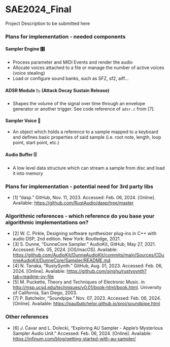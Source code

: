 # SAE2024_Final
Project Description to be submitted here

### Plans for implementation - needed components
#### Sampler Engine 🎛️
- Process parameter and MIDI Events and render the audio
- Allocate voices attached to a file or manage the number of active voices (voice stealing)
- Load or configure sound banks, such as SFZ, sf2, aiff...
#### ADSR Module 📉 (Attack Decay Sustain Release)
- Shapes the volume of the signal over time through an envelope generator or another trigger. See code reference of `adsr.c` from [7].
#### Sampler Voice 🎹
- An object which holds a reference to a sample mapped to a keyboard and defines basic properties of said sample (i.e. root note, length, loop point, start point, etc.)
#### Audio Buffer 🗄️
- A low level data structure which can stream a sample from disc and load it into memory

### Plans for implementation - potential need for 3rd party libs
- [1] “dasp.” GitHub, Nov. 11, 2023. Accessed: Feb. 06, 2024. [Online]. Available: https://github.com/RustAudio/dasp/tree/master

### Algorithmic references - which reference do you base your algorithmic implementations on?
- [2] W. C. Pirkle, Designing software synthesizer plug-ins in C++ with audio DSP, 2nd edition. New York: Routledge, 2021.
- [3] S. Dunne, “DunneCore Sampler.” AudioKit, GitHub, May 27, 2021. Accessed: Feb. 05, 2024. [iOS/macOS]. Available: https://github.com/AudioKit/DunneAudioKit/commits/main/Sources/CDunneAudioKit/DunneCore/Sampler/README.md
- [4] N. Tanaka, “RustySynth.” GitHub, Aug. 01, 2023. Accessed: Feb. 06, 2024. [Online]. Available: https://github.com/sinshu/rustysynth?tab=readme-ov-file
- [5] M. Puckette, Theory and Techniques of Electronic Music. in http://msp.ucsd.edu/techniques/v0.01/book-html/book.html. University of California, San Diego, 2003.
- [7] P. Batchelor, “Soundpipe.” Nov. 07, 2023. Accessed: Feb. 06, 2024. [Online]. Available: https://paulbatchelor.github.io/proj/soundpipe.html

### Other references
- [6] J. Ćavar and L. Dolecki, “Exploring AU Sampler - Apple’s Mysterious Sampler Audio Unit.” Accessed: Feb. 06, 2024. [Online]. Available: https://infinum.com/blog/getting-started-with-au-sampler/

